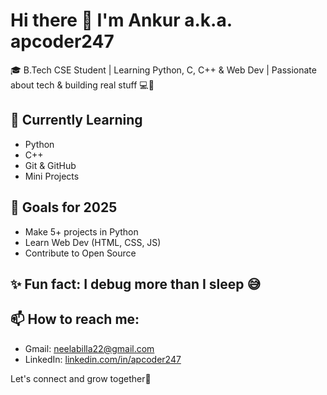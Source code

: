 # Hi there 👋 I'm Ankur a.k.a. apcoder247

🎓 B.Tech CSE Student | Learning Python, C, C++ & Web Dev | Passionate about tech & building real stuff 💻🚀

## 🔧 Currently Learning
- Python
- C++
- Git & GitHub
- Mini Projects

## 📌 Goals for 2025
- Make 5+ projects in Python
- Learn Web Dev (HTML, CSS, JS)
- Contribute to Open Source

## ✨ Fun fact: I debug more than I sleep 😅

## 📫 How to reach me:
- Gmail: neelabilla22@gmail.com
- LinkedIn: [linkedin.com/in/apcoder247](#)

Let's connect and grow together🌱
